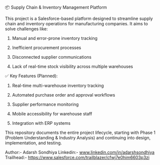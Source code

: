 📦 Supply Chain & Inventory Management Platform

This project is a Salesforce-based platform designed to streamline supply chain and inventory operations for manufacturing companies. It aims to solve challenges like:

1. Manual and error-prone inventory tracking

2. Inefficient procurement processes

3. Disconnected supplier communications

4. Lack of real-time stock visibility across multiple warehouses

✅ Key Features (Planned):

1. Real-time multi-warehouse inventory tracking

2. Automated purchase order and approval workflows

3. Supplier performance monitoring

4. Mobile accessibility for warehouse staff

5. Integration with ERP systems

This repository documents the entire project lifecycle, starting with Phase 1 (Problem Understanding & Industry Analysis) and continuing into design, implementation, and testing.

Author:- Adarsh Sondhiya
Linkedin:- www.linkedin.com/in/adarshsondhiya
Trailhead:- https://www.salesforce.com/trailblazer/cfwj7e0him6603p3zi 
